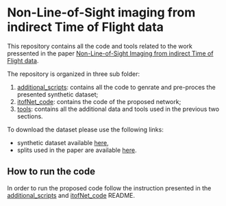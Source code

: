 # Non-Line-of-Sight imaging from indirect Time of Flight data

This repository contains all the code and tools related to the work pressented in the paper [Non-Line-of-Sight Imaging from indirect Time of Flight data](https://arxiv.org).

The repository is organized in three sub folder:

1. [additional_scripts](./additional_scripts/): contains all the code to genrate and pre-proces the presented synthetic dataset;
2. [itofNet_code](./itofNet_code/): contains the code of the proposed network;
3. [tools](./tools/): contains all the additional data and tools used in the previous two sections.

To download the dataset please use the following links:

* synthetic dataset available [here](https://medialab.dei.unipd.it/paper_data/NLoS_iToF_data/synthetic_data/fixed_camera_full.zip),
* splits used in the paper are available [here](https://medialab.dei.unipd.it/paper_data/NLoS_iToF_data/synthetic_data/fixed_camera_full_splits.zip).

## How to run the code

In order to run the proposed code follow the instruction presented in the [additional_scripts](./additional_scripts/README.md) and [itofNet_code](./itofNet_code/README.md) README.
